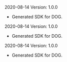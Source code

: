 2020-08-14 Version: 1.0.0
- Generated SDK for DOG.

2020-08-14 Version: 1.0.0
- Generated SDK for DOG.

2020-08-14 Version: 1.0.0
- Generated SDK for DOG.

